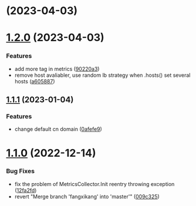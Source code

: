 # [](https://code.byted.org/byteair/volcengine-sdk-java-rec/compare/v1.2.0...v) (2023-04-03)



# [1.2.0](https://code.byted.org/byteair/volcengine-sdk-java-rec/compare/v1.1.1...v1.2.0) (2023-04-03)


### Features

* add more tag in metrics ([90220a3](https://code.byted.org/byteair/volcengine-sdk-java-rec/commits/90220a399984b12fe96805d314cfae86a71242fc))
* remove host avaliabler, use random lb strategy when .hosts() set several hosts ([a605887](https://code.byted.org/byteair/volcengine-sdk-java-rec/commits/a605887098d9bc2c25e19d0ec20aa64886944466))



## [1.1.1](https://code.byted.org/byteair/volcengine-sdk-java-rec/compare/v1.1.0...v1.1.1) (2023-01-04)


### Features

* change default cn domain ([0afefe9](https://code.byted.org/byteair/volcengine-sdk-java-rec/commits/0afefe9233602d9ece473d012f4f32b83b0e8686))



# [1.1.0](https://code.byted.org/byteair/volcengine-sdk-java-rec/compare/009c32506f7807b7991199d94be903826c015255...v1.1.0) (2022-12-14)


### Bug Fixes

* fix the problem of MetricsCollector.Init reentry throwing exception ([12fa2fd](https://code.byted.org/byteair/volcengine-sdk-java-rec/commits/12fa2fdc2eea71f9fe36f59784a0fbb7571902d9))
* revert "Merge branch 'fangxikang' into 'master'" ([009c325](https://code.byted.org/byteair/volcengine-sdk-java-rec/commits/009c32506f7807b7991199d94be903826c015255))



